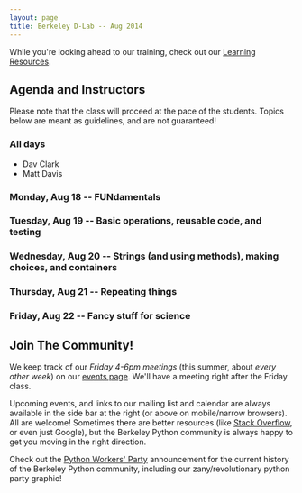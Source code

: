 ```yaml
---
layout: page
title: Berkeley D-Lab -- Aug 2014
---
```

While you're looking ahead to our training, check out our [Learning
Resources](learning_resources.html).

## Agenda and Instructors

Please note that the class will proceed at the pace of the students. Topics
below are meant as guidelines, and are not guaranteed!

### All days

- Dav Clark
- Matt Davis

### Monday, Aug 18 -- FUNdamentals

### Tuesday, Aug 19 -- Basic operations, reusable code, and testing

### Wednesday, Aug 20 -- Strings (and using methods), making choices, and containers

### Thursday, Aug 21 -- Repeating things

### Friday, Aug 22 -- Fancy stuff for science


## Join The Community!

We keep track of our *Friday 4-6pm meetings* (this summer, about *every other
week*) on our [events page](/events). We'll have a meeting right after the
Friday class.

Upcoming events, and links to our mailing list and calendar are always available
in the side bar at the right (or above on mobile/narrow browsers). All are
welcome! Sometimes there are better resources (like [Stack
Overflow](http://stackoverflow.com), or even just Google), but the Berkeley
Python community is always happy to get you moving in the right direction.

Check out the [Python Workers'
Party](events/2014/01/24/python-workers-party-rally.html) announcement for the
current history of the Berkeley Python community, including our
zany/revolutionary python party graphic!
